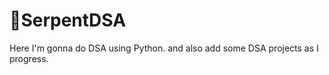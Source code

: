 # 🐍SerpentDSA

Here I'm gonna do DSA using Python. 
and also add some DSA projects as I progress. 



